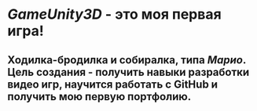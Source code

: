 # ***GameUnity3D*** - это моя первая игра!
## Ходилка-бродилка и собиралка, типа *Марио*. Цель создания - получить навыки разработки видео игр, научится работать с GitHub и получить мою первую портфолию.
